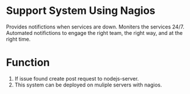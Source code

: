 # Support System Using Nagios
Provides notifictions when services are down.
Moniters the services 24/7.
Automated notifictions to engage the right team, the right way, and at the right time.

# Function
1. If issue found create post request to nodejs-server.
2. This system can be deployed on muliple servers with nagios.
